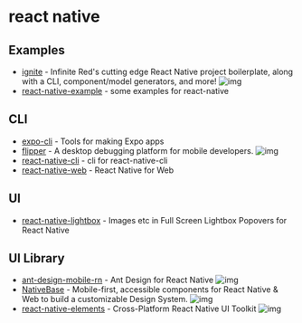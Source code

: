 # react native

## Examples

- [ignite](https://github.com/infinitered/ignite) - Infinite Red's cutting edge React Native project boilerplate, along with a CLI, component/model generators, and more! ![img](https://img.shields.io/github/stars/infinitered/ignite)
- [react-native-example](https://github.com/FunnyLiu/react-native-example) - some examples for react-native

## CLI

- [expo-cli](https://github.com/expo/expo-cli) - Tools for making Expo apps
- [flipper](https://github.com/facebook/flipper) - A desktop debugging platform for mobile developers. ![img](https://img.shields.io/github/stars/facebook/flipper)
- [react-native-cli](https://www.npmjs.com/package/react-native-cli) - cli for react-native-cli
- [react-native-web](https://github.com/necolas/react-native-web) - React Native for Web


## UI

- [react-native-lightbox](https://github.com/oblador/react-native-lightbox) - Images etc in Full Screen Lightbox Popovers for React Native


## UI Library

- [ant-design-mobile-rn](https://github.com/ant-design/ant-design-mobile-rn) - Ant Design for React Native ![img](https://img.shields.io/github/stars/ant-design/ant-design-mobile-rn)
- [NativeBase](https://github.com/GeekyAnts/NativeBase) - Mobile-first, accessible components for React Native &amp; Web to build a customizable Design System. ![img](https://img.shields.io/github/stars/GeekyAnts/NativeBase)
- [react-native-elements](https://github.com/react-native-elements/react-native-elements) - Cross-Platform React Native UI Toolkit ![img](https://img.shields.io/github/stars/react-native-elements/react-native-elements)